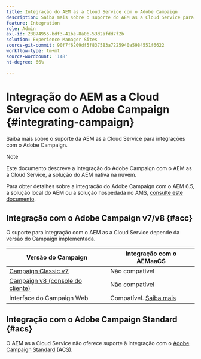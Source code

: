 ```yaml
---
title: Integração do AEM as a Cloud Service com o Adobe Campaign
description: Saiba mais sobre o suporte do AEM as a Cloud Service para integrações com o Adobe Campaign.
feature: Integration
role: Admin
exl-id: 23874955-bdf3-41be-8a06-53d2afdd7f2b
solution: Experience Manager Sites
source-git-commit: 90f7f6209df5f837583a7225940a5984551f6622
workflow-type: tm+mt
source-wordcount: '148'
ht-degree: 66%

---
```



# Integração do AEM as a Cloud Service com o Adobe Campaign {#integrating-campaign}

Saiba mais sobre o suporte da AEM as a Cloud Service para integrações com o Adobe Campaign.

>[!NOTE]
>
>Este documento descreve a integração do Adobe Campaign com o AEM as a Cloud Service, a solução do AEM nativa na nuvem.
>
>Para obter detalhes sobre a integração do Adobe Campaign com o AEM 6.5, a solução local do AEM ou a solução hospedada no AMS, [consulte este documento](https://experienceleague.adobe.com/docs/experience-manager-65/administering/integration/campaign.html?lang=pt-BR).

## Integração com o Adobe Campaign v7/v8 {#acc}

O suporte para integração com o AEM as a Cloud Service depende da versão do Campaign implementada.

| Versão do Campaign | Integração com o AEMaaCS |
|---|---|
| [Campaign Classic v7](https://experienceleague.adobe.com/docs/campaign-classic.html?lang=pt-BR) | Não compatível |
| [Campaign v8 (console do cliente)](https://experienceleague.adobe.com/docs/campaign-v8.html?lang=pt-BR) | Não compatível |
| Interface do Campaign Web | Compatível. [Saiba mais](https://experienceleague.adobe.com/docs/campaign-web/v8/integrations/aem-assets.html) |


## Integração com o Adobe Campaign Standard {#acs}

O AEM as a Cloud Service não oferece suporte à integração com o [Adobe Campaign Standard](https://experienceleague.adobe.com/docs/campaign-standard.html?lang=pt-BR) (ACS).
